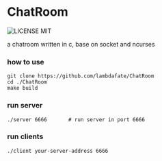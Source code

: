 # ChatRoom
![LICENSE MIT](https://img.shields.io/github/license/lambdafate/Chatroom?style=flat-square)  

a chatroom written in c, base on socket and ncurses

### how to use
```shell
git clone https://github.com/lambdafate/ChatRoom
cd ./ChatRoom
make build
```

### run server
```shell
./server 6666       # run server in port 6666
```

### run clients
```shell
./client your-server-address 6666
```
